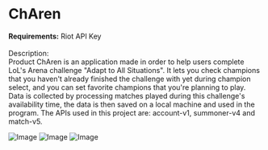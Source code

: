 # ChAren
<b>Requirements:</b> Riot API Key
<br><br>
Description:
<br>
Product ChAren is an application made in order to help users complete LoL's Arena challenge "Adapt to All Situations". It lets you check champions that you haven't already finished the challenge with yet during champion select, and you can set favorite champions that you're planning to play. Data is collected by processing matches played during this challenge's availability time, the data is then saved on a local machine and used in the program. The APIs used in this project are: account-v1, summoner-v4 and match-v5.

![Image](https://github.com/user-attachments/assets/6f0c00ed-c490-455d-ae1e-b3a9bc0e9af9)
![Image](https://github.com/user-attachments/assets/b2ee8c19-4b89-4b8c-95d6-bd63dc74ff04)
![Image](https://github.com/user-attachments/assets/3f34231f-edf5-480c-b0ee-5e8d86fcc235)
